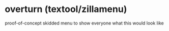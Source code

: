 # overturn (textool/zillamenu)
proof-of-concept skidded menu to show everyone what this would look like
